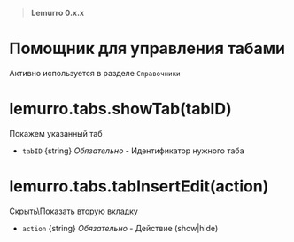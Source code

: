 > **Lemurro 0.x.x**

# Помощник для управления табами

Активно используется в разделе `Справочники`

# lemurro.tabs.showTab(tabID)
Покажем указанный таб
- `tabID` {string} *Обязательно* - Идентификатор нужного таба

# lemurro.tabs.tabInsertEdit(action)
Скрыть\Показать вторую вкладку
- `action` {string} *Обязательно* - Действие (show|hide)